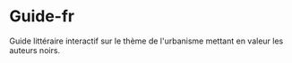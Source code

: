 # Guide-fr
Guide littéraire interactif sur le thème de l'urbanisme mettant en valeur les auteurs noirs. 
